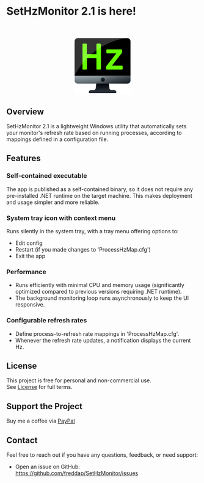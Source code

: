 # SetHzMonitor 2.1 is here!

<br>
<p align="center">
  <img src="assets/SetHzMonitor-2.0.png"
       style="width:30%;" />
</p>

## Overview

SetHzMonitor 2.1 is a lightweight Windows utility that automatically sets your monitor's refresh rate based on running processes, according to mappings defined in a configuration file.

<!-- [![Demo on YouTube](assets/thumbnail.jpg)](https://www.youtube.com/watch?v=NbPZInSTmLQ) -->

## Features

### Self-contained executable
The app is published as a self-contained binary, so it does not require any pre-installed .NET runtime on the target machine. This makes deployment and usage simpler and more reliable.

### System tray icon with context menu

Runs silently in the system tray, with a tray menu offering options to:
- Edit config
- Restart (if you made changes to 'ProcessHzMap.cfg')
- Exit the app

### Performance

- Runs efficiently with minimal CPU and memory usage (significantly optimized compared to previous versions requiring .NET runtime).
- The background monitoring loop runs asynchronously to keep the UI responsive.

### Configurable refresh rates

- Define process-to-refresh rate mappings in 'ProcessHzMap.cfg'.
- Whenever the refresh rate updates, a notification displays the current Hz.

## License

This project is free for personal and non-commercial use.  
See [License](./LICENSE.md) for full terms.

## Support the Project

Buy me a coffee via [PayPal](https://www.paypal.com/donate?business=fredrik8801@gmail.com)

## Contact

Feel free to reach out if you have any questions, feedback, or need support:

- Open an issue on GitHub: https://github.com/freddap/SetHzMonitor/issues
